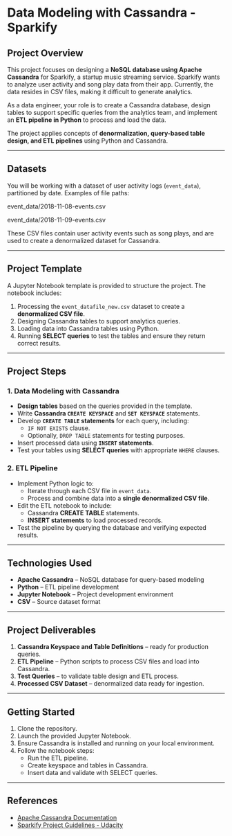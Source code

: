 # Data Modeling with Cassandra - Sparkify

## Project Overview

This project focuses on designing a **NoSQL database using Apache Cassandra** for Sparkify, a startup music streaming service. Sparkify wants to analyze user activity and song play data from their app. Currently, the data resides in CSV files, making it difficult to generate analytics.

As a data engineer, your role is to create a Cassandra database, design tables to support specific queries from the analytics team, and implement an **ETL pipeline in Python** to process and load the data.

The project applies concepts of **denormalization, query-based table design, and ETL pipelines** using Python and Cassandra.

---

## Datasets

You will be working with a dataset of user activity logs (`event_data`), partitioned by date. Examples of file paths:

event_data/2018-11-08-events.csv

event_data/2018-11-09-events.csv

These CSV files contain user activity events such as song plays, and are used to create a denormalized dataset for Cassandra.

---

## Project Template

A Jupyter Notebook template is provided to structure the project. The notebook includes:

1. Processing the `event_datafile_new.csv` dataset to create a **denormalized CSV file**.
2. Designing Cassandra tables to support analytics queries.
3. Loading data into Cassandra tables using Python.
4. Running **SELECT queries** to test the tables and ensure they return correct results.

---

## Project Steps

### 1. Data Modeling with Cassandra

- **Design tables** based on the queries provided in the template.
- Write **Cassandra `CREATE KEYSPACE`** and **`SET KEYSPACE`** statements.
- Develop **`CREATE TABLE` statements** for each query, including:
  - `IF NOT EXISTS` clause.
  - Optionally, `DROP TABLE` statements for testing purposes.
- Insert processed data using **`INSERT` statements**.
- Test your tables using **SELECT queries** with appropriate `WHERE` clauses.

### 2. ETL Pipeline

- Implement Python logic to:
  - Iterate through each CSV file in `event_data`.
  - Process and combine data into a **single denormalized CSV file**.
- Edit the ETL notebook to include:
  - Cassandra **CREATE TABLE** statements.
  - **INSERT statements** to load processed records.
- Test the pipeline by querying the database and verifying expected results.

---

## Technologies Used

- **Apache Cassandra** – NoSQL database for query-based modeling
- **Python** – ETL pipeline development
- **Jupyter Notebook** – Project development environment
- **CSV** – Source dataset format

---

## Project Deliverables

1. **Cassandra Keyspace and Table Definitions** – ready for production queries.
2. **ETL Pipeline** – Python scripts to process CSV files and load into Cassandra.
3. **Test Queries** – to validate table design and ETL process.
4. **Processed CSV Dataset** – denormalized data ready for ingestion.

---

## Getting Started

1. Clone the repository.
2. Launch the provided Jupyter Notebook.
3. Ensure Cassandra is installed and running on your local environment.
4. Follow the notebook steps:
   - Run the ETL pipeline.
   - Create keyspace and tables in Cassandra.
   - Insert data and validate with SELECT queries.

---

## References

- [Apache Cassandra Documentation](https://cassandra.apache.org/doc/latest/)
- [Sparkify Project Guidelines - Udacity](https://www.udacity.com/course/data-engineer-nanodegree--nd027)
